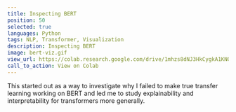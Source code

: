 ```yaml
---
title: Inspecting BERT
position: 50
selected: true
languages: Python
tags: NLP, Transformer, Visualization
description: Inspecting BERT
image: bert-viz.gif
view_url: https://colab.research.google.com/drive/1mhzs8dNJ3HkCygkA1KNORpCJAeL3cEUD#scrollTo=1rSoTkU7mxBB
call_to_action: View on Colab
---
```


This started out as a way to investigate why I failed to make true transfer learning working on BERT and led me to study explainability and interpretability for transformers more generally. 
